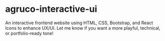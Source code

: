 # agruco-interactive-ui
An interactive frontend website using HTML, CSS, Bootstrap, and React Icons to enhance UX/UI.  Let me know if you want a more playful, technical, or portfolio-ready tone!
